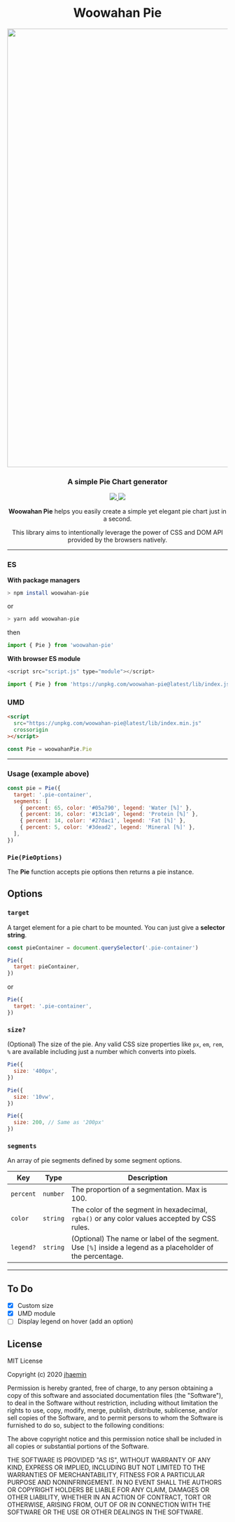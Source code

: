 <h1 align="center">Woowahan Pie</h1>

<p align="center">
  <img src="https://user-images.githubusercontent.com/19797697/88479003-4e55c580-cf87-11ea-86d6-5da8ff39a025.gif" width="1000" />
</p>

<h3 align="center">A simple Pie Chart generator</h3>

<p align="center">
  <a href="https://github.com/woowa-techcamp-2020/woowahan-pie/blob/master/LICENSE">
    <img src="https://img.shields.io/github/license/woowa-techcamp-2020/woowahan-pie?color=13c1a9" />
  </a>
  <a href="https://github.com/woowa-techcamp-2020/woowahan-pie/releases">
    <img src="https://img.shields.io/github/v/release/woowa-techcamp-2020/woowahan-pie?include_prereleases&sort=semver&label=version&color=05a790" />
  </a>
</p>

<p align="center"><b>Woowahan Pie</b> helps you easily create a simple yet elegant pie chart just in a second.</p>
<p align="center">This library aims to intentionally leverage the power of CSS and DOM API provided by the browsers natively.</p>

---

### ES

**With package managers**

```zsh
> npm install woowahan-pie
```

or

```zsh
> yarn add woowahan-pie
```

then

```js
import { Pie } from 'woowahan-pie'
```

**With browser ES module**

```js
<script src="script.js" type="module"></script>
```

```js
import { Pie } from 'https://unpkg.com/woowahan-pie@latest/lib/index.js'
```

### UMD

```html
<script
  src="https://unpkg.com/woowahan-pie@latest/lib/index.min.js"
  crossorigin
></script>
```

```js
const Pie = woowahanPie.Pie
```

---

### Usage (example above)

```js
const pie = Pie({
  target: '.pie-container',
  segments: [
    { percent: 65, color: '#05a790', legend: 'Water [%]' },
    { percent: 16, color: '#13c1a9', legend: 'Protein [%]' },
    { percent: 14, color: '#27dac1', legend: 'Fat [%]' },
    { percent: 5, color: '#3dead2', legend: 'Mineral [%]' },
  ],
})
```

### `Pie(PieOptions)`

The **Pie** function accepts pie options then returns a pie instance.

## Options

### `target`

A target element for a pie chart to be mounted. You can just give a **selector string**.

```js
const pieContainer = document.querySelector('.pie-container')

Pie({
  target: pieContainer,
})
```

or

```js
Pie({
  target: '.pie-container',
})
```

### `size?`

(Optional) The size of the pie. Any valid CSS size properties like `px`, `em`, `rem`, `%` are available including just a number which converts into pixels.

```js
Pie({
  size: '400px',
})

Pie({
  size: '10vw',
})

Pie({
  size: 200, // Same as '200px'
})
```

### `segments`

An array of pie segments defined by some segment options.

| Key       | Type     | Description                                                                                                |
| --------- | -------- | ---------------------------------------------------------------------------------------------------------- |
| `percent` | `number` | The proportion of a segmentation. Max is 100.                                                              |
| `color`   | `string` | The color of the segment in hexadecimal, `rgba()` or any color values accepted by CSS rules.               |
| `legend?` | `string` | (Optional) The name or label of the segment. Use `[%]` inside a legend as a placeholder of the percentage. |

---

## To Do

- [x] Custom size
- [x] UMD module
- [ ] Display legend on hover (add an option)

## License

MIT License

Copyright (c) 2020 [jhaemin](https://github.com/jhaemin)

Permission is hereby granted, free of charge, to any person obtaining a copy
of this software and associated documentation files (the "Software"), to deal
in the Software without restriction, including without limitation the rights
to use, copy, modify, merge, publish, distribute, sublicense, and/or sell
copies of the Software, and to permit persons to whom the Software is
furnished to do so, subject to the following conditions:

The above copyright notice and this permission notice shall be included in all
copies or substantial portions of the Software.

THE SOFTWARE IS PROVIDED "AS IS", WITHOUT WARRANTY OF ANY KIND, EXPRESS OR
IMPLIED, INCLUDING BUT NOT LIMITED TO THE WARRANTIES OF MERCHANTABILITY,
FITNESS FOR A PARTICULAR PURPOSE AND NONINFRINGEMENT. IN NO EVENT SHALL THE
AUTHORS OR COPYRIGHT HOLDERS BE LIABLE FOR ANY CLAIM, DAMAGES OR OTHER
LIABILITY, WHETHER IN AN ACTION OF CONTRACT, TORT OR OTHERWISE, ARISING FROM,
OUT OF OR IN CONNECTION WITH THE SOFTWARE OR THE USE OR OTHER DEALINGS IN THE
SOFTWARE.

